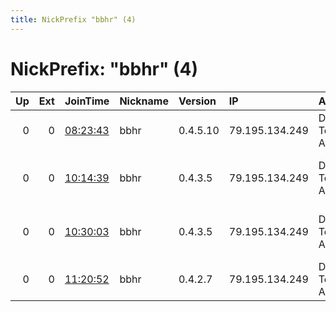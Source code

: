 ```yaml
---
title: NickPrefix "bbhr" (4)
---
```


# NickPrefix: "bbhr" (4)

|   Up |   Ext | JoinTime                                                                                            | Nickname   | Version   | IP             | AS                  | CC   |   ORp |   Dirp | OS    | Contact                                |   eFamMembers |
|-----:|------:|:----------------------------------------------------------------------------------------------------|:-----------|:----------|:---------------|:--------------------|:-----|------:|-------:|:------|:---------------------------------------|--------------:|
|    0 |     0 | [08:23:43](https://metrics.torproject.org/rs.html#details/4BD60764B94AF5822CE382A1B93906A67B276508) | bbhr       | 0.4.5.10  | 79.195.134.249 | Deutsche Telekom AG | de   |  9001 |      0 | Linux | None                                   |             1 |
|    0 |     0 | [10:14:39](https://metrics.torproject.org/rs.html#details/53CC28397355EC8DE5F02DEC2390F86936E73B1D) | bbhr       | 0.4.3.5   | 79.195.134.249 | Deutsche Telekom AG | de   |  9001 |   9030 | Linux | 0xFFFFFFFF Random Person &lt;nobody AT |             1 |
|    0 |     0 | [10:30:03](https://metrics.torproject.org/rs.html#details/032091F6678FE5320275BC5A9DB19A9D6E4013C9) | bbhr       | 0.4.3.5   | 79.195.134.249 | Deutsche Telekom AG | de   |  9001 |   9030 | Linux | 0xFFFFFFFF Random Person &lt;nobody AT |             1 |
|    0 |     0 | [11:20:52](https://metrics.torproject.org/rs.html#details/7F0517210EAAFB3D49FC52909F927568CEA36816) | bbhr       | 0.4.2.7   | 79.195.134.249 | Deutsche Telekom AG | de   |  9001 |      0 | Linux | None                                   |             1 |

